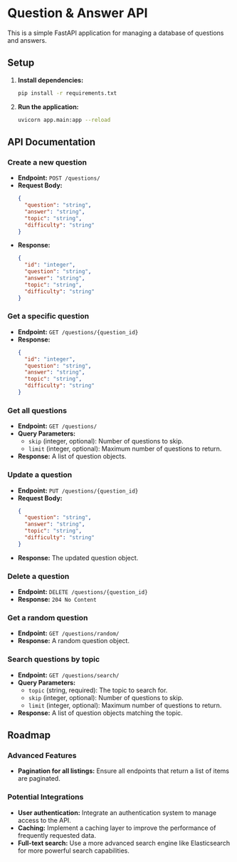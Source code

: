 # Question & Answer API

This is a simple FastAPI application for managing a database of questions and answers.

## Setup

1. **Install dependencies:**
   ```bash
   pip install -r requirements.txt
   ```

2. **Run the application:**
   ```bash
   uvicorn app.main:app --reload
   ```

## API Documentation

### Create a new question

* **Endpoint:** `POST /questions/`
* **Request Body:**
  ```json
  {
    "question": "string",
    "answer": "string",
    "topic": "string",
    "difficulty": "string"
  }
  ```
* **Response:**
  ```json
  {
    "id": "integer",
    "question": "string",
    "answer": "string",
    "topic": "string",
    "difficulty": "string"
  }
  ```

### Get a specific question

* **Endpoint:** `GET /questions/{question_id}`
* **Response:**
  ```json
  {
    "id": "integer",
    "question": "string",
    "answer": "string",
    "topic": "string",
    "difficulty": "string"
  }
  ```

### Get all questions

* **Endpoint:** `GET /questions/`
* **Query Parameters:**
  - `skip` (integer, optional): Number of questions to skip.
  - `limit` (integer, optional): Maximum number of questions to return.
* **Response:** A list of question objects.

### Update a question

* **Endpoint:** `PUT /questions/{question_id}`
* **Request Body:**
  ```json
  {
    "question": "string",
    "answer": "string",
    "topic": "string",
    "difficulty": "string"
  }
  ```
* **Response:** The updated question object.

### Delete a question

* **Endpoint:** `DELETE /questions/{question_id}`
* **Response:** `204 No Content`

### Get a random question

* **Endpoint:** `GET /questions/random/`
* **Response:** A random question object.

### Search questions by topic

* **Endpoint:** `GET /questions/search/`
* **Query Parameters:**
  - `topic` (string, required): The topic to search for.
  - `skip` (integer, optional): Number of questions to skip.
  - `limit` (integer, optional): Maximum number of questions to return.
* **Response:** A list of question objects matching the topic.

## Roadmap

### Advanced Features

* **Pagination for all listings:** Ensure all endpoints that return a list of items are paginated.

### Potential Integrations

* **User authentication:** Integrate an authentication system to manage access to the API.
* **Caching:** Implement a caching layer to improve the performance of frequently requested data.
* **Full-text search:** Use a more advanced search engine like Elasticsearch for more powerful search capabilities.
